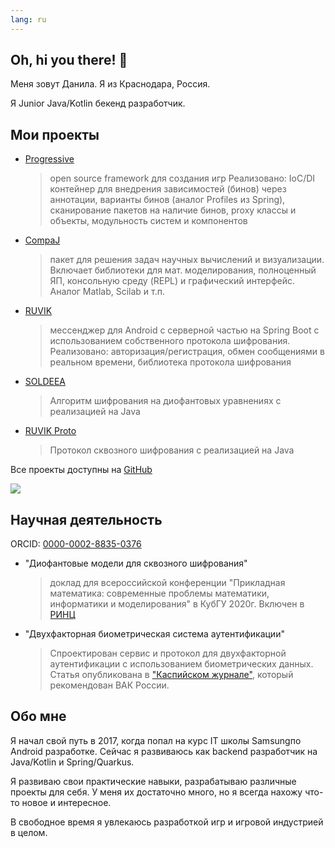 ```yaml
---
lang: ru
---
```

## Oh, hi you there! 👋

<p>Меня зовут Данила. Я из Краснодара, Россия.</p>
Я Junior Java/Kotlin бекенд разработчик.

## Мои проекты
- [Progressive](https://github.com/CrissNamon/progressive)
    > open source framework для создания игр
Реализовано: IoC/DI контейнер для внедрения зависимостей (бинов) через аннотации, варианты бинов (аналог Profiles из Spring), сканирование пакетов на наличие бинов, proxy классы и объекты, модульность систем и компонентов
- [CompaJ](https://github.com/CrissNamon/compaj)
    > пакет для решения задач научных вычислений и визуализации. Включает библиотеки для мат. моделирования, полноценный ЯП, консольную среду (REPL) и графический интерфейс. Аналог Matlab, Scilab и т.п.
- [RUVIK](https://github.com/CrissNamon/ruvik-server)
    > мессенджер для Android с серверной частью на Spring Boot с использованием собственного протокола шифрования. Реализовано: авторизация/регистрация, обмен сообщениями в реальном времени, библиотека протокола шифрования
- [SOLDEEA](https://github.com/CrissNamon/soldeea)
    > Алгоритм шифрования на диофантовых уравнениях с реализацией на Java
- [RUVIK Proto](https://github.com/CrissNamon/ruvik-proto-java)
    > Протокол сквозного шифрования с реализацией на Java
    
Все проекты доступны на [GitHub](https://github.com/CrissNamon)
    
<img src="https://github-readme-stats.vercel.app/api?username=crissnamon&title_color=0074D9&text_color=E5C07B&icon_color=2ECC40&border_color=30363D&bg_color=161B22&show_icons=true&cache_seconds=1800&locale=en&border_radius=5&hide=,issues,&count_private=true&include_all_commit=true"/>

## Научная деятельность
ORCID: [0000-0002-8835-0376](https://orcid.org/0000-0002-8835-0376)
- "Диофантовые модели для сквозного шифрования"
    > доклад для всероссийской конференции "Прикладная математика: современные проблемы математики, информатики и моделирования" в КубГУ 2020г. Включен в [РИНЦ](https://www.elibrary.ru/item.asp?id=46415961)
- "Двухфакторная биометрическая система аутентификации"
    > Спроектирован сервис и протокол для двухфакторной аутентификации с использованием биометрических данных. Статья опубликована в ["Каспийском журнале"](https://www.elibrary.ru/item.asp?id=47395217), который рекомендован ВАК России. 

## Обо мне
<p>Я начал свой путь в 2017, когда попал на курс IT школы Samsungпо Android разработке. Сейчас я развиваюсь как backend разработчик на Java/Kotlin и Spring/Quarkus.</p>
<p>Я развиваю свои практические навыки, разрабатываю различные проекты для себя. У меня их достаточно много, но я всегда нахожу что-то новое и интересное.</p>
<p>В свободное время я увлекаюсь разработкой игр и игровой индустрией в целом.</p>
